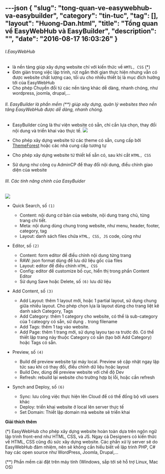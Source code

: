 ---json
{
    "slug": "tong-quan-ve-easywebhub-va-easybuilder",
    "category": "tin-tuc",
    "tag": [],
    "layout": "Huong-Dan.html",
    "title": "Tổng quan về EasyWebHub và EasyBuilder",
    "description": "",
    "date": "2016-08-17 16:03:26"
}
---
###### I.EasyWebHub 
  + là nền tảng giúp xây dựng website chỉ với kiến thức về ```HMTL, CSS``` (*) 
  + Đơn giản trong việc lập trình, rút ngắn thời gian thực hiện nhưng vẫn có được website chất lượng cao, tối ưu cho nhiều thiết bị là mục đích hướng tới của EasyWebHub
  + Cho phép Chuyển đổi từ các nền tảng khác dễ dàng, nhanh chóng, như wordpress, joomla, drupal,...

###### II. EasyBuilder là phần mềm (**) giúp xây dựng, quản lý websites theo nền tảng EasyWebHub được dễ dàng, nhanh chóng.
   + EasyBuilder cũng là thư viện website có sẵn, chỉ cần lựa chọn, thay đổi nội dung và triển khai vào thực tế.
   ![](https://github.com/easywebhub/easyapp/blob/master/documents/EasyWebBuilder/create-website.png?raw=true)

   + Cho phép xây dựng website từ các theme có sẵn, cung cấp bởi [ThemeForest](https://themeforest.net/) hoặc các nhà cung cấp tương tự
   + Cho phép xây dựng website từ thiết kế sẵn có, sau khi cắt ```HTML, CSS```
   + Sử dụng như công cụ AdminCP để thay đổi nội dung, điều chỉnh giao diện của website

###### III. Các tính năng chính của EasyBuider

![](https://github.com/easywebhub/easyapp/blob/master/documents/EasyWebBuilder/website-overview.png?raw=true)

  + Quick Search, số ```(1)```
    + Content: nội dung cơ bản của website, nội dung trang chủ, từng trang chi tiết. 
    + Meta: nội dung dùng chung trong website, như menu, header, footer, category, tag
    + Layout: danh sách files chứa ```HTML, CSS, JS``` code, cũng như 

  + Editor, số ```(2)```
    + Content: form editor để điều chỉnh nội dung từng trang
    + RAW:  json format dùng để lưu dữ liệu gốc của files
    + Layout: editor để điều chỉnh ```HTML, CSS```
    + Config: editor để customize bố cục, hiển thị trong phần Content Editor
    + Sử dụng Save hoặc Delete, số ```(6)``` lưu dữ liệu

  + Add Content, số ```(3)```
    + Add Layout: thêm 1 layout mới, hoặc 1 partial layout, sử dụng chung giữa nhiều layout. Cho phép chọn lựa là layout dùng cho trang liệt kê danh sách Category, Tags
    + Add Category: thêm 1 category cho website, có thể là sub-category của 1 cateogry có sẵn, sử dụng ```.``` trong filename
    + Add Tags: thêm 1 tag vào website.
    + Add Page: thêm 1 trang mới, sử dụng layou tạo ra trước đó. Có thể thiết lập trang này thuộc Category có sẵn (tạo bởi Add Category) hoặc  Tags có sẵn.

  + Preview, số ```(4)```
    + Build để preview website tại máy local. Preview sẽ cập nhật ngay lập tức sau khi có thay đổi, điều chỉnh dữ liệu hoặc layout
    + Build Dev, dùng để preview website với chế độ Dev
    + Refresh: rebuild lại website cho trường hợp bị lỗi, hoặc cần refresh

  + Synch and Deploy, số ```(6)``` 
  
    + Sync: lưu công việc thực hiện lên Cloud để có thể đồng bộ với users khác
    + Deploy: triển khai website ở local lên server thực tế
    + Set Domain: Thiết lập domain mà website sẽ triển khai

**Giải thích thêm**

(*) EasyWebHub cho phép xây dựng website hoàn toàn dựa trên ngôn ngữ lập trình front-end như HTML, CSS, và JS. Ngay cả Designers có kiến thức về HTML, CSS cũng đủ sức xây dựng website. Các phần xử lý server sẽ do EasyWebHub đảm nhiệm, nên sẽ không cần hiểu biết về lập trình PHP, C# hay các open source như WordPress, Joomla, Drupal,...

(**) Phần mềm cài đặt trên máy tính (Windows, sắp tới sẽ hỗ trợ Linux, Mac OS) 
